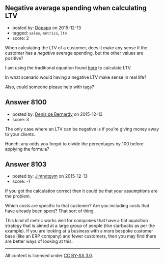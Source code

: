 ## Negative average spending when calculating LTV

- posted by: [Dopapp](https://stackexchange.com/users/6538459/dopapp) on 2015-12-13
- tagged: `sales`, `metrics`, `ltv`
- score: 2

When calculating the LTV of a customer, does it make any sense if the customer has a *negative* average spending, but the other values are positive? 

I am using the traditional equation found <a href="https://blog.kissmetrics.com/wp-content/uploads/2011/08/calculating-ltv.pdf">here</a> to calculate LTV. 

In what scenario would having a negative LTV make sense in real life? 

Also, could someone please help with tags?


## Answer 8100

- posted by: [Denis de Bernardy](https://stackexchange.com/users/182468/denis-de-bernardy) on 2015-12-13
- score: 3

The only case where an LTV can be negative is if you're giving money away to your clients.

Hunch: any odds you forgot to divide the percentages by 100 before applying the formula?


## Answer 8103

- posted by: [Jimnotgym](https://stackexchange.com/users/7461839/jimnotgym) on 2015-12-13
- score: -1

If you got the calculation correct then it could be that your assumptions are the problem.

Which costs are specific to that customer? Are you including costs that have already been spent? That sort of thing.

This kind of metric works well for companies that have a flat aquisition strategy that is aimed at a large group of people (like starbucks as per the example). If you are looking at a business with a more bespoke customer base (like an ERP company) and fewer customers, then you may find there are better ways of looking at this. 



---

All content is licensed under [CC BY-SA 3.0](https://creativecommons.org/licenses/by-sa/3.0/).
